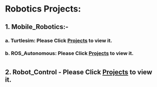 # Robotics Projects:

## 1. Mobile_Robotics:-
### a. Turtlesim: Please Click [Projects](https://github.com/mdileepkumar438/PDE4430_CW1) to view it.
### b. ROS_Autonomous: Please Click [Projects](https://github.com/mdileepkumar438/ROS_Autonomous_Mobile_Robot) to view it.

#
## 2. Robot_Control - Please Click [Projects](https://github.com/mdileepkumar438/PDE4432_Robot_Control_CW-2) to view it.

